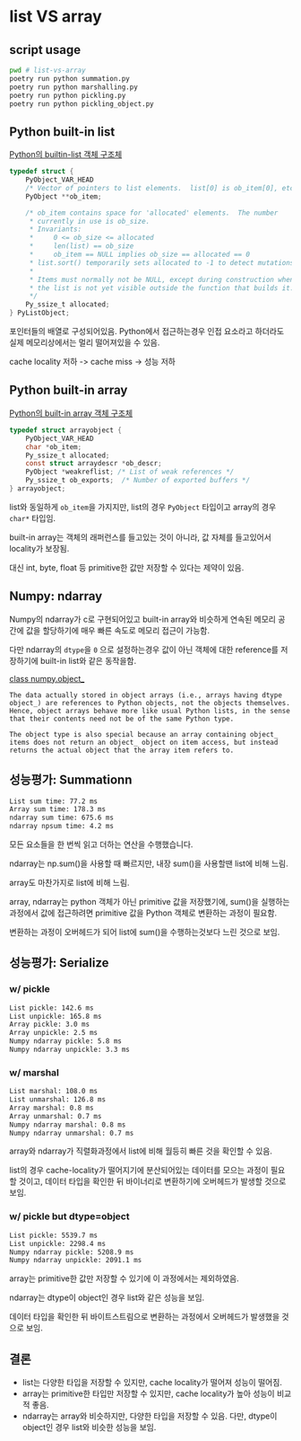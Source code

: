 # list VS array

## script usage

```bash
pwd # list-vs-array
poetry run python summation.py
poetry run python marshalling.py
poetry run python pickling.py
poetry run python pickling_object.py
```

## Python built-in list

[Python의 builtin-list 객체 구조체](https://github.com/python/cpython/blob/46c808172fd3148e3397234b23674bf70734fb55/Include/cpython/listobject.h#L8)

```c
typedef struct {
    PyObject_VAR_HEAD
    /* Vector of pointers to list elements.  list[0] is ob_item[0], etc. */
    PyObject **ob_item;

    /* ob_item contains space for 'allocated' elements.  The number
     * currently in use is ob_size.
     * Invariants:
     *     0 <= ob_size <= allocated
     *     len(list) == ob_size
     *     ob_item == NULL implies ob_size == allocated == 0
     * list.sort() temporarily sets allocated to -1 to detect mutations.
     *
     * Items must normally not be NULL, except during construction when
     * the list is not yet visible outside the function that builds it.
     */
    Py_ssize_t allocated;
} PyListObject;
```

포인터들의 배열로 구성되어있음.
Python에서 접근하는경우 인접 요소라고 하더라도 실제 메모리상에서는 멀리 떨어져있을 수 있음.

cache locality 저하 -> cache miss -> 성능 저하

## Python built-in array

[Python의 built-in array 객체 구조체](https://github.com/python/cpython/blob/46c808172fd3148e3397234b23674bf70734fb55/Modules/arraymodule.c#L43)

```c
typedef struct arrayobject {
    PyObject_VAR_HEAD
    char *ob_item;
    Py_ssize_t allocated;
    const struct arraydescr *ob_descr;
    PyObject *weakreflist; /* List of weak references */
    Py_ssize_t ob_exports;  /* Number of exported buffers */
} arrayobject;
```

list와 동일하게 `ob_item`을 가지지만, list의 경우 `PyObject` 타입이고 array의 경우 `char*` 타입임.

built-in array는 객체의 래퍼런스를 들고있는 것이 아니라, 값 자체를 들고있어서 locality가 보장됨.

대신 int, byte, float 등 primitive한 값만 저장할 수 있다는 제약이 있음.

## Numpy: ndarray

Numpy의 ndarray가 c로 구현되어있고 built-in array와 비슷하게 연속된 메모리 공간에 값을 할당하기에 매우 빠른 속도로 메모리 접근이 가능함.

다만 ndarray의 `dtype`을 `0` 으로 설정하는경우 값이 아닌 객체에 대한 reference를 저장하기에 built-in list와 같은 동작을함.

[class numpy.object_](https://numpy.org/doc/stable/reference/arrays.scalars.html#numpy.object_)

```text
The data actually stored in object arrays (i.e., arrays having dtype object_) are references to Python objects, not the objects themselves. Hence, object arrays behave more like usual Python lists, in the sense that their contents need not be of the same Python type.

The object type is also special because an array containing object_ items does not return an object_ object on item access, but instead returns the actual object that the array item refers to.
```

## 성능평가: Summationn

```bash
List sum time: 77.2 ms
Array sum time: 178.3 ms
ndarray sum time: 675.6 ms
ndarray npsum time: 4.2 ms
```

모든 요소들을 한 번씩 읽고 더하는 연산을 수행했습니다.

ndarray는 np.sum()을 사용할 때 빠르지만, 내장 sum()을 사용할땐 list에 비해 느림.

array도 마찬가지로 list에 비해 느림.

array, ndarray는 python 객체가 아닌 primitive 값을 저장했기에, sum()을 실행하는 과정에서 값에 접근하려면 primitive 값을 Python 객체로 변환하는 과정이 필요함.

변환하는 과정이 오버헤드가 되어 list에 sum()을 수행하는것보다 느린 것으로 보임.

## 성능평가: Serialize

### w/ pickle

```bash
List pickle: 142.6 ms
List unpickle: 165.8 ms
Array pickle: 3.0 ms
Array unpickle: 2.5 ms
Numpy ndarray pickle: 5.8 ms
Numpy ndarray unpickle: 3.3 ms
```

### w/ marshal

```bash
List marshal: 108.0 ms
List unmarshal: 126.8 ms
Array marshal: 0.8 ms
Array unmarshal: 0.7 ms
Numpy ndarray marshal: 0.8 ms
Numpy ndarray unmarshal: 0.7 ms
```

array와 ndarray가 직렬화과정에서 list에 비해 월등히 빠른 것을 확인할 수 있음.

list의 경우 cache-locality가 떨어지기에 분산되어있는 데이터를 모으는 과정이 필요할 것이고, 데이터 타입을 확인한 뒤 바이너리로 변환하기에 오버헤드가 발생할 것으로 보임.

### w/ pickle but dtype=object

```bash
List pickle: 5539.7 ms
List unpickle: 2298.4 ms
Numpy ndarray pickle: 5208.9 ms
Numpy ndarray unpickle: 2091.1 ms
```

array는 primitive한 값만 저장할 수 있기에 이 과정에서는 제외하였음.

ndarray는 dtype이 object인 경우 list와 같은 성능을 보임.

데이터 타입을 확인한 뒤 바이트스트림으로 변환하는 과정에서 오버헤드가 발생했을 것으로 보임.

## 결론

- list는 다양한 타입을 저장할 수 있지만, cache locality가 떨어져 성능이 떨어짐.
- array는 primitive한 타입만 저장할 수 있지만, cache locality가 높아 성능이 비교적 좋음.
- ndarray는 array와 비슷하지만, 다양한 타입을 저장할 수 있음. 다만, dtype이 object인 경우 list와 비슷한 성능을 보임.
